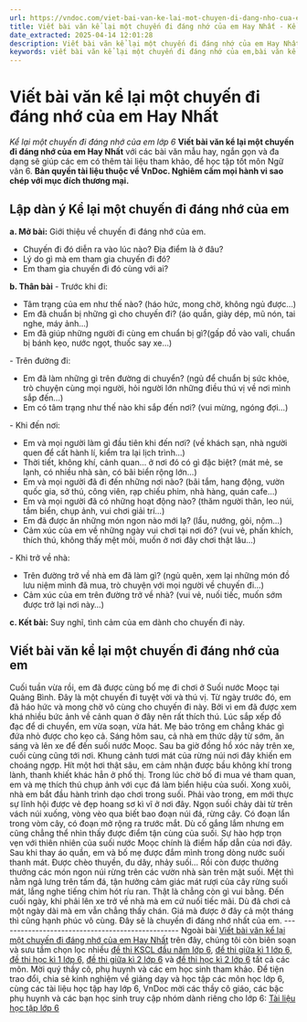 ```yaml
---
url: https://vndoc.com/viet-bai-van-ke-lai-mot-chuyen-di-dang-nho-cua-em-hay-nhat-256472
title: Viết bài văn kể lại một chuyến đi đáng nhớ của em Hay Nhất - Kể lại một chuyến đi đáng nhớ của em lớp 6 - VnDoc.com
date_extracted: 2025-04-14 12:01:28
description: Viết bài văn kể lại một chuyến đi đáng nhớ của em Hay Nhất được biên soạn nhằm giúp các em HS đạt kết quả tốt trong quá trình làm bài tập và học tập môn Ngữ văn lớp 6.
keywords: viết bài văn kể lại một chuyến đi đáng nhớ của em,bài văn kể lại một chuyến đi đáng nhớ của em,kể lại một chuyến đi đáng nhớ của em,lập dàn ý kể lại một chuyến đi đáng nhớ,hãy kể lại một chuyến đi đáng nhớ của em,viết bài văn kể lại một chuyến đi đáng nhớ của em lớp 6,bài văn kể lại một chuyến đi đáng nhớ của em lớp 6,bài văn mẫu kể lại một chuyến đi đáng nhớ của em,văn mẫu kể lại một chuyến đi đáng nhớ của em,kể lại một chuyến đi đáng nhớ của em lớp 6,kể lại một chuyến đi đáng nhớ
---
```


# Viết bài văn kể lại một chuyến đi đáng nhớ của em Hay Nhất
 _Kể lại một chuyến đi đáng nhớ của em lớp 6_
**Viết bài văn kể lại một chuyến đi đáng nhớ của em Hay Nhất** với các bài văn mẫu hay, ngắn gọn và đa dạng sẽ giúp các em có thêm tài liệu tham khảo, để học tập tốt môn Ngữ văn 6.
**Bản quyền tài liệu thuộc về VnDoc. Nghiêm cấm mọi hành vi sao chép với mục đích thương mại.**
## **Lập dàn ý Kể lại một chuyến đi đáng nhớ của em**
**a. Mở bài:** Giới thiệu về chuyến đi đáng nhớ của em.
  * Chuyến đi đó diễn ra vào lúc nào? Địa điểm là ở đâu?
  * Lý do gì mà em tham gia chuyến đi đó?
  * Em tham gia chuyến đi đó cùng với ai?

**b. Thân bài**
\- Trước khi đi:
  * Tâm trạng của em như thế nào? \(háo hức, mong chờ, không ngủ được…\)
  * Em đã chuẩn bị những gì cho chuyến đi? \(áo quần, giày dép, mũ nón, tai nghe, máy ảnh…\)
  * Em đã giúp những người đi cùng em chuẩn bị gì?\(gấp đồ vào vali, chuẩn bị bánh kẹo, nước ngọt, thuốc say xe…\)

\- Trên đường đi:
  * Em đã làm những gì trên đường di chuyển? \(ngủ để chuẩn bị sức khỏe, trò chuyện cùng mọi người, hỏi người lớn những điều thú vị về nơi mình sắp đến…\)
  * Em có tâm trạng như thế nào khi sắp đến nơi? \(vui mừng, ngóng đợi…\)

\- Khi đến nơi:
  * Em và mọi người làm gì đầu tiên khi đến nơi? \(về khách sạn, nhà người quen để cất hành lí, kiểm tra lại lịch trình…\)
  * Thời tiết, không khí, cảnh quan… ở nơi đó có gì đặc biệt? \(mát mẻ, se lạnh, có nhiều nhà sàn, có bãi biển rộng lớn…\)
  * Em và mọi người đã đi đến những nơi nào? \(bãi tắm, hang động, vườn quốc gia, sở thú, công viên, rạp chiếu phim, nhà hàng, quán cafe…\)
  * Em và mọi người đã có những hoạt động nào? \(thăm người thân, leo núi, tắm biển, chụp ảnh, vui chơi giải trí…\)
  * Em đã được ăn những món ngon nào mới lạ? \(lẩu, nướng, gỏi, nộm…\)
  * Cảm xúc của em về những ngày vui chơi tại nơi đó? \(vui vẻ, phấn khích, thích thú, không thấy mệt mỏi, muốn ở nơi đây chơi thật lâu…\)

\- Khi trở về nhà:
  * Trên đường trở về nhà em đã làm gì? \(ngủ quên, xem lại những món đồ lưu niệm mình đã mua, trò chuyện với mọi người về chuyến đi…\)
  * Cảm xúc của em trên đường trở về nhà? \(vui vẻ, nuối tiếc, muốn sớm được trở lại nơi này…\)

**c. Kết bài:** Suy nghĩ, tình cảm của em dành cho chuyến đi này.
## **Viết bài văn kể lại một chuyến đi đáng nhớ của em**
Cuối tuần vừa rồi, em đã được cùng bố mẹ đi chơi ở Suối nước Moọc tại Quảng Bình. Đây là một chuyến đi tuyệt vời và thú vị.
Từ ngày trước đó, em đã háo hức và mong chờ vô cùng cho chuyến đi này. Bởi vì em đã được xem khá nhiều bức ảnh về cảnh quan ở đây nên rất thích thú. Lúc sắp xếp đồ đạc để di chuyển, em vừa soạn, vừa hát. Mẹ bảo trông em chẳng khác gì đứa nhỏ được cho kẹo cả.
Sáng hôm sau, cả nhà em thức dậy từ sớm, ăn sáng và lên xe để đến suối nước Moọc. Sau ba giờ đồng hồ xóc nảy trên xe, cuối cùng cũng tới nơi. Khung cảnh tươi mát của rừng núi nơi đây khiến em choáng ngợp. Hít một hơi thật sâu, em cảm nhận được bầu không khí trong lành, thanh khiết khác hẳn ở phố thị. Trong lúc chờ bố đi mua vé tham quan, em và mẹ thích thú chụp ảnh với cục đá làm biển hiệu của suối.
Xong xuôi, nhà em bắt đầu hành trình dạo chơi trong suối. Phải vào trong, em mới thực sự lĩnh hội được vẻ đẹp hoang sơ kì vĩ ở nơi đây. Ngọn suối chảy dài từ trên vách núi xuống, vòng vèo qua biết bao đoạn núi đá, rừng cây. Có đoạn lẩn trong vòm cây, có đoạn mở rộng ra trước mắt. Dù cố gắng lắm nhưng em cũng chẳng thể nhìn thấy được điểm tận cùng của suối. Sự hào hợp trọn vẹn với thiên nhiên của suối nước Moọc chính là điểm hấp dẫn của nơi đây. Sau khi thay áo quần, em và bố mẹ được đắm mình trong dòng nước suối thanh mát. Được chèo thuyền, đu dây, nhảy suối… Rồi còn được thưởng thưởng các món ngon núi rừng trên các vườn nhà sàn trên mặt suối. Mệt thì nằm ngả lưng trên tấm đá, tận hưởng cảm giác mát rượi của cây rừng suối mát, lắng nghe tiếng chim hót ríu ran. Thật là chẳng còn gì vui bằng.
Đến cuối ngày, khi phải lên xe trở về nhà mà em cứ nuối tiếc mãi. Dù đã chơi cả một ngày dài mà em vẫn chẳng thấy chán. Giá mà được ở đây cả một tháng thì cũng hạnh phúc vô cùng. Đây sẽ là chuyến đi đáng nhớ nhất của em.
\-------------------------------------------------
Ngoài bài [Viết bài văn kể lại một chuyến đi đáng nhớ của em Hay Nhất](<https://vndoc.com/viet-bai-van-ke-lai-mot-chuyen-di-dang-nho-cua-em-hay-nhat-256472>) trên đây, chúng tôi còn biên soạn và sưu tầm chọn lọc nhiều [đề thi KSCL đầu năm lớp 6](<https://vndoc.com/khao-sat-chat-luong-dau-nam-lop6>), [đề thi giữa kì 1 lớp 6,](<https://vndoc.com/de-thi-giua-ki-1-lop6>) [đề thi học kì 1 lớp 6,](<https://vndoc.com/de-thi-hoc-ki-1-lop6>) [đề thi giữa kì 2 lớp 6](<https://vndoc.com/de-thi-giua-ki-2-lop6>) và [đề thi học kì 2 lớp 6](<https://vndoc.com/de-thi-hoc-ki-2-lop6>) tất cả các môn. Mời quý thầy cô, phụ huynh và các em học sinh tham khảo.
Để tiện trao đổi, chia sẻ kinh nghiệm về giảng dạy và học tập các môn học lớp 6, cùng các tài liệu học tập hay lớp 6, VnDoc mời các thầy cô giáo, các bậc phụ huynh và các bạn học sinh truy cập nhóm dành riêng cho lớp 6: [Tài liệu học tập lớp 6](</goto?u=aHR0cHM6Ly93d3cuZmFjZWJvb2suY29tL2dyb3Vwcy9UYWkubGlldS5ob2MudGFwLmxvcC42LlZORE9D>)
